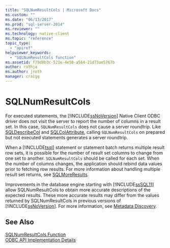 ```yaml
---
title: "SQLNumResultCols | Microsoft Docs"
ms.custom: ""
ms.date: "06/13/2017"
ms.prod: "sql-server-2014"
ms.reviewer: ""
ms.technology: native-client
ms.topic: "reference"
topic_type: 
  - "apiref"
helpviewer_keywords: 
  - "SQLNumResultCols function"
ms.assetid: f79d8b3c-521e-4e50-a564-21d73ae5767b
author: rothja
ms.author: jroth
manager: craigg
---
```

# SQLNumResultCols
  For executed statements, the [!INCLUDE[ssNoVersion](../../includes/ssnoversion-md.md)] Native Client ODBC driver does not visit the server to report the number of columns in a result set. In this case, `SQLNumResultCols` does not cause a server roundtrip. Like [SQLDescribeCol](sqldescribecol.md) and [SQLColAttribute](sqlcolattribute.md), calling `SQLNumResultCols` on prepared but not executed statements generates a server roundtrip.  
  
 When a [!INCLUDE[tsql](../../includes/tsql-md.md)] statement or statement batch returns multiple result row sets, it is possible for the number of result set columns to change from one set to another. `SQLNumResultCols` should be called for each set. When the number of columns changes, the application should rebind data values prior to fetching row results. For more information about handling multiple result set returns, see [SQLMoreResults](sqlmoreresults.md).  
  
 Improvements in the database engine starting with [!INCLUDE[ssSQL11](../../includes/sssql11-md.md)] allow SQLNumResultCols to obtain more accurate descriptions of the expected results. These more accurate results may differ from the values returned by SQLNumResultCols in previous versions of [!INCLUDE[ssNoVersion](../../includes/ssnoversion-md.md)]. For more information, see [Metadata Discovery](../native-client/features/metadata-discovery.md).  
  
## See Also  
 [SQLNumResultCols Function](https://go.microsoft.com/fwlink/?LinkId=59359)   
 [ODBC API Implementation Details](odbc-api-implementation-details.md)  
  
  
